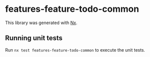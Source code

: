 # features-feature-todo-common

This library was generated with [Nx](https://nx.dev).

## Running unit tests

Run `nx test features-feature-todo-common` to execute the unit tests.
